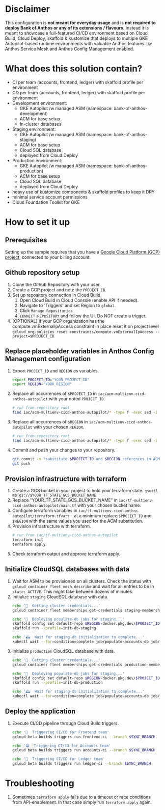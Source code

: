 # Disclaimer
This configuration is **not meant for everyday usage** and is **not required to deploy Bank of Anthos or any of its extensions / flavours**. Instead it is meant to showcase a full-featured CI/CD environment based on Cloud Build, Cloud Deploy, skaffold & kustomize that deploys to multiple GKE Autopilot-based runtime environments with valuable Anthos features like Anthos Service Mesh and Anthos Config Management enabled.

# What does this solution contain?
- CI per team (accounts, frontend, ledger) with skaffold profile per environment
- CD per team (accounts, frontend, ledger) with skaffold profile per environment
- Development environment:
    - GKE Autopilot /w managed ASM (namespace: bank-of-anthos-development)
    - ACM for base setup
    - In-cluster databases
- Staging environment:
    - GKE Autopilot /w managed ASM (namespace: bank-of-anthos-staging)
    - ACM for base setup
    - Cloud SQL database
    - deployed from Cloud Deploy
- Production environment:
    - GKE Autopilot /w managed ASM (namespace: bank-of-anthos-production)
    - ACM for base setup
    - Cloud SQL database
    - deployed from Cloud Deploy
- heavy use of kustomize components & skaffold profiles to keep it DRY
- minimal service account permissions
- Cloud Foundation Toolkit for GKE

# How to set it up


## Prerequisites

Setting up the sample requires that you have a [Google Cloud Platform (GCP) project](https://cloud.google.com/resource-manager/docs/creating-managing-projects#console), connected to your billing account.

## Github repository setup
1. Clone the Github Repository with your user.
1. Create a GCP project and note the `PROJECT_ID`.
1. Set up repository connection in Cloud Build
    1. Open Cloud Build in Cloud Console (enable API if needed).
    1. Navigate to 'Triggers' and set Region to `global`.
    1. Click `Manage Repositories`
    1. `CONNECT REPOSITORY` and follow the UI. Do NOT create a trigger.
1. [OPTIONAL] If your GCP organization has the compute.vmExternalIpAccess constraint in place reset it on project level `gcloud org-policies reset constraints/compute.vmExternalIpAccess --project=$PROJECT_ID` 

## Replace placeholder variables in Anthos Config Management configuration
1. Export `PROJECT_ID` and `REGION` as variables.
   ```bash
   export PROJECT_ID="YOUR_PROJECT_ID"
   export REGION="YOUR_REGION"
   ```
1. Replace all occurrences of `$PROJECT_ID` in `iac/acm-multienv-cicd-anthos-autopilot` with your noted `PROJECT_ID`.
   ```bash
   # run from repository root
   find iac/acm-multienv-cicd-anthos-autopilot/* -type f -exec sed -i 's/$PROJECT_ID/'"$PROJECT_ID"'/g' {} +
   ```
1. Replace all occurrences of `$REGION` in `iac/acm-multienv-cicd-anthos-autopilot` with your chosen `REGION`.
   ```bash
   # run from repository root
   find iac/acm-multienv-cicd-anthos-autopilot/* -type f -exec sed -i 's/$REGION/'"$REGION"'/g' {} +
   ```
1. Commit and push your changes to your repository.
   ```bash
   git commit -m "substitute $PROJECT_ID and $REGION references in ACM config"
   git push
   ```

## Provision infrastructure with terraform
1. Create a GCS bucket in your project to hold your terraform state. `gsutil mb gs://$YOUR_TF_STATE_GCS_BUCKET_NAME`
1. Replace "YOUR_TF_STATE_GCS_BUCKET_NAME" in `iac/tf-multienv-cicd-anthos-autopilot/main.tf` with your chosen bucket name.
1. Configure terraform variables in `iac/tf-multienv-cicd-anthos-autopilot/terraform.tfvars` - at a minimum replace `$PROJECT_ID` and `$REGION` with the same values you used for the ACM substitution.
1. Provision infrastructure with terraform.
   ```bash
   # run from iac/tf-multienv-cicd-anthos-autopilot
   terraform init
   terraform apply
   ```
1. Check terraform output and approve terraform apply.

## Initialize CloudSQL databases with data
1. Wait for ASM to be provisioned on all clusters. Check the status with `gcloud container fleet mesh describe` and wait for all entries to be in `state: ACTIVE`. This might take between dozens of minutes.
1. Initialize `staging` CloudSQL database with data.
   ```bash
   echo '🔑  Getting cluster credentials...'
   gcloud container fleet memberships get-credentials staging-membership
   
   echo '🙌  Deploying populate-db jobs for staging...'
   skaffold config set default-repo $REGION-docker.pkg.dev/$PROJECT_ID/bank-of-anthos
   skaffold run --profile=init-db-staging
   
   echo '🕰  Wait for staging-db initialization to complete...'
   kubectl wait --for=condition=complete job/populate-accounts-db job/populate-ledger-db -n bank-of-anthos-staging --timeout=300s
   ```
1. Initialize `production` CloudSQL database with data.
   ```bash
   echo '🔑  Getting cluster credentials...'
   gcloud container fleet memberships get-credentials production-membership
   
   echo '🙌  Deploying populate-db jobs for staging...'
   skaffold config set default-repo $REGION-docker.pkg.dev/$PROJECT_ID/bank-of-anthos
   skaffold run --profile=init-db-production

   echo '🕰  Wait for staging-db initialization to complete...'
   kubectl wait --for=condition=complete job/populate-accounts-db job/populate-ledger-db -n bank-of-anthos-staging --timeout=300s
   ```

## Deploy the application
1. Execute CI/CD pipeline through Cloud Build triggers.
   ```bash
   echo '🌈  Triggering CI/CD for Frontend team'
   gcloud beta builds triggers run frontend-ci --branch $SYNC_BRANCH

   echo '😁  Triggering CI/CD for Accounts team'
   gcloud beta builds triggers run accounts-ci --branch $SYNC_BRANCH

   echo '📒  Triggering CI/CD for Ledger team'
   gcloud beta builds triggers run ledger-ci --branch $SYNC_BRANCH
   ```

# Troubleshooting
1. Sometimes `terraform apply` fails due to a timeout or race conditions from API-enablement. In that case simply run `terraform apply` again.
